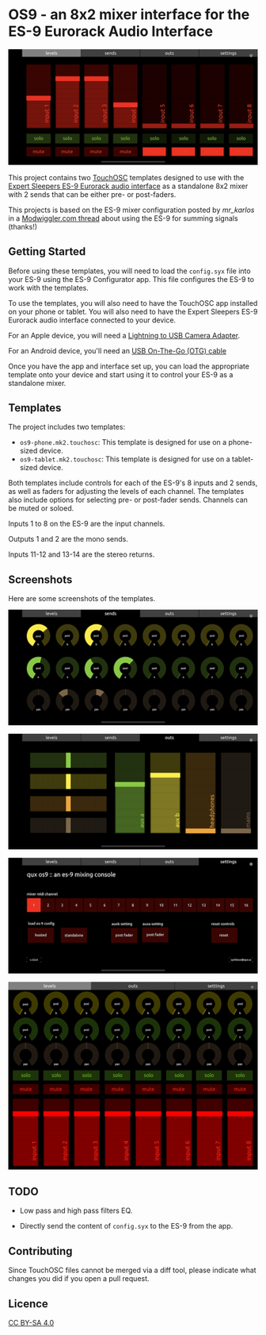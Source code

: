 # OS9 - an 8x2 mixer interface for the ES-9 Eurorack Audio Interface

![OS9](./doc/faders.png)

This project contains two [TouchOSC](https://hexler.net/touchosc) templates designed to use with the [Expert Sleepers ES-9 Eurorack audio interface](https://expert-sleepers.co.uk/es9.html) as a standalone 8x2 mixer with 2 sends that can be  either pre- or post-faders.

This projects is based on the ES-9 mixer configuration posted by *mr_karlos* in a [Modwiggler.com thread](https://modwiggler.com/forum/viewtopic.php?p=3464816#p3464816) about using the ES-9 for summing signals (thanks!)

## Getting Started

Before using these templates, you will need to load the `config.syx` file into your ES-9 using the ES-9 Configurator app. This file configures the ES-9 to work with the templates.

To use the templates, you will also need to have the TouchOSC app installed on your phone or tablet. You will also need to have the Expert Sleepers ES-9 Eurorack audio interface connected to your device.

For an Apple device, you will need a [Lightning to USB Camera Adapter](https://www.apple.com/shop/product/MD821AM/A/lightning-to-usb-camera-adapter).

For an Android device, you'll need an [USB On-The-Go (OTG) cable](https://en.wikipedia.org/wiki/USB_On-The-Go)


Once you have the app and interface set up, you can load the appropriate template onto your device and start using it to control your ES-9 as a standalone mixer.

## Templates

The project includes two templates:

- `os9-phone.mk2.touchosc`: This template is designed for use on a phone-sized device.
- `os9-tablet.mk2.touchosc`: This template is designed for use on a tablet-sized device.

Both templates include controls for each of the ES-9's 8 inputs and 2 sends, as well as faders for adjusting the levels of each channel. The templates also include options for selecting pre- or post-fader sends. Channels can be muted or soloed.

Inputs 1 to 8 on the ES-9 are the input channels.

Outputs 1 and 2 are the mono sends.

Inputs 11-12 and 13-14 are the stereo returns.

## Screenshots

Here are some screenshots of the templates.

![sends](./doc/sends.png)

![outs](./doc/outs.png)

![settings](./doc/settings.png)

![tablet](./doc/tablet.png)


## TODO

- Low pass and high pass filters  EQ.

- Directly send the content of `config.syx` to the ES-9 from the app.

## Contributing

Since TouchOSC files cannot be merged via a diff tool, please indicate what changes you did if you open a pull request.

## Licence

[CC BY-SA 4.0](https://creativecommons.org/licenses/by-sa/4.0/)
